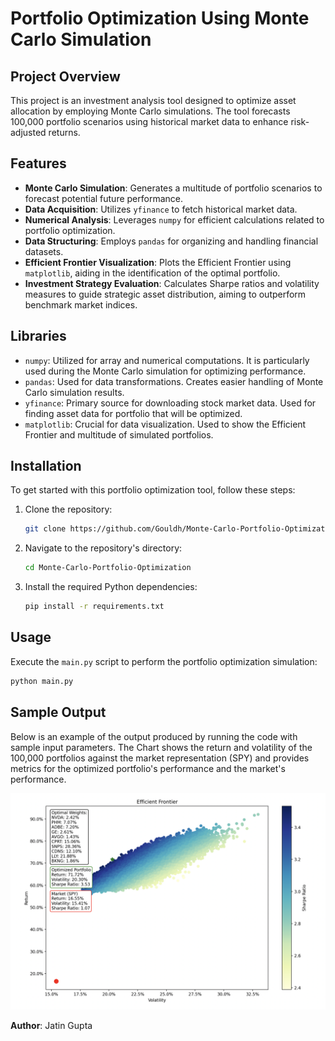 # Portfolio Optimization Using Monte Carlo Simulation

## Project Overview
This project is an investment analysis tool designed to optimize asset allocation by employing Monte Carlo simulations. The tool forecasts 100,000 portfolio scenarios using historical market data to enhance risk-adjusted returns.

## Features
- **Monte Carlo Simulation**: Generates a multitude of portfolio scenarios to forecast potential future performance.
- **Data Acquisition**: Utilizes `yfinance` to fetch historical market data.
- **Numerical Analysis**: Leverages `numpy` for efficient calculations related to portfolio optimization.
- **Data Structuring**: Employs `pandas` for organizing and handling financial datasets.
- **Efficient Frontier Visualization**: Plots the Efficient Frontier using `matplotlib`, aiding in the identification of the optimal portfolio.
- **Investment Strategy Evaluation**: Calculates Sharpe ratios and volatility measures to guide strategic asset distribution, aiming to outperform benchmark market indices.

## Libraries
- `numpy`: Utilized for array and numerical computations. It is particularly used during the Monte Carlo simulation for optimizing performance.
- `pandas`: Used for data transformations. Creates easier handling of Monte Carlo simulation results.
- `yfinance`: Primary source for downloading stock market data. Used for finding asset data for portfolio that will be optimized.
- `matplotlib`: Crucial for data visualization. Used to show the Efficient Frontier and multitude of simulated portfolios.

## Installation
To get started with this portfolio optimization tool, follow these steps:

1. Clone the repository:
   ```bash
   git clone https://github.com/Gouldh/Monte-Carlo-Portfolio-Optimization.git
   ```
2. Navigate to the repository's directory:
   ```bash
   cd Monte-Carlo-Portfolio-Optimization
   ```
3. Install the required Python dependencies:
   ```bash
   pip install -r requirements.txt
   ```
## Usage
Execute the `main.py` script to perform the portfolio optimization simulation:

```bash
python main.py
```

## Sample Output
Below is an example of the output produced by running the code with sample input parameters. The Chart shows the return and volatility of the 100,000 portfolios against the market representation (SPY) and provides metrics for the optimized portfolio's performance and the market's performance.

![Example Output](https://github.com/Gouldh/Monte-Carlo-Portfolio-Optimization/blob/main/Monte%20Carlo%20Portfolio%20Optimization%20Example%20Output.png)

**Author**: Jatin Gupta